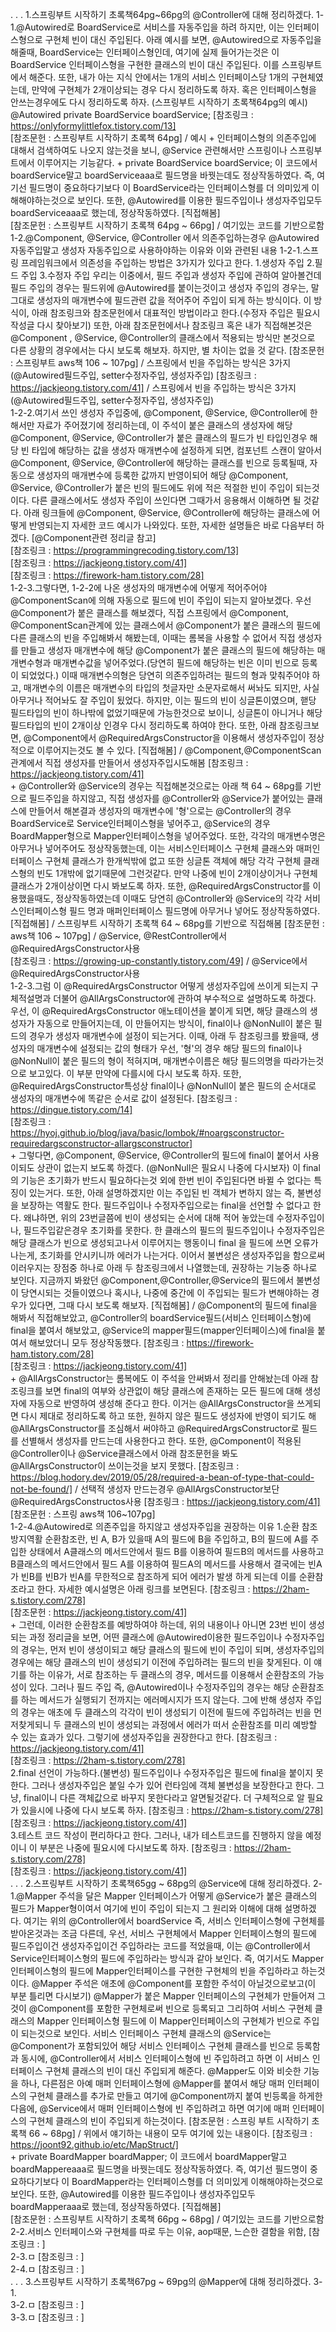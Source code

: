 .
.
.
1.스프링부트 시작하기 초록책64pg~66pg의 @Controller에 대해 정리하겠다.
    1-1.@Autowired로 BoardService로 서비스를 자동주입을 하려 하지만, 이는 인터페이스형으로 구현체 빈이 대신 주입된다.
        아래 예시를 보면, @Autowired으로 자동주입을 해줄때, BoardService는 인터페이스형인데, 여기에 실제 들어가는것은 
        이 BoardService 인터페이스형을 구현한 클래스의 빈이 대신 주입된다. 이를 스프링부트에서 해준다. 또한, 내가 아는 지식
        안에서는 1개의 서비스 인터페이스당 1개의 구현체였는데, 만약에 구현체가 2개이상되는 경우 다시 정리하도록 하자.
        혹은 인터페이스형을 안쓰는경우에도 다시 정리하도록 하자.
        (스프링부트 시작하기 초록책64pg의 예시)   
            @Autowired
            private BoardService boardService;
        [참조링크 : https://onlyformylittlefox.tistory.com/13]   
        [참조문헌 : 스프링부트 시작하기 초록책 64pg] / 예시
        +
        인터페이스형의 의존주입에 대해서 검색하여도 나오지 않는것을 보니, @Service 관련해서만 스프링이나 스프링부트에서
        이루어지는 기능같다.
        +
        private BoardService boardService; 이 코드에서 boardService말고 boardServiceaaa로 필드명을 바꿧는데도 정상작동하였다.
        즉, 여기선 필드명이 중요하다기보다 이 BoardService라는 인터페이스형를 더 의미있게 이해해야하는것으로 보인다. 또한, @Autowired를
        이용한 필드주입이나 생성자주입모두 boardServiceaaa로 했는데, 정상작동하였다.
        [직접해봄]   
        [참조문헌 : 스프링부트 시작하기 초록책 64pg ~ 66pg] / 여기있는 코드를 기반으로함
    1-2.@Component, @Service, @Controller 에서 의존주입하는경우 @Autowired 자동주입말고 생성자 자동주입으로 사용하야하는 이유와 이와 관련된 내용
        1-2-1.스프링 프레임워크에서 의존성을 주입하는 방법은 3가지가 있다고 한다. 
            1.생성자 주입
            2.필드 주입
            3.수정자 주입
            우리는 이중에서, 필드 주입과 생성자 주입에 관하여 알아볼건데 필드 주입의 경우는 필드위에 @Autowired를
            붙이는것이고 생성자 주입의 경우는, 말 그대로 생성자의 매개변수에 필드관련 값을 적어주어 주입이 되게 하는
            방식이다. 이 방식이, 아래 참조링크와 참조문헌에서 대표적인 방법이라고 한다.(수정자 주입은 필요시 작성글 다시 찾아보기)
            또한, 아래 참조문헌에서나 참조링크 혹은 내가 직접해본것은 @Component , @Service, @Controller의 클래스에서
            적용되는 방식만 본것으로 다른 상황의 경우에서는 다시 보도록 해보자. 하지만, 별 차이는 없을 것 같다.
            [참조문헌 : 스프링부트 aws책 106 ~ 107pg] / 스프링에서 빈을 주입하는 방식은 3가지(@Autowired필드주입, setter수정자주입, 생성자주입) 
            [참조링크 : https://jackjeong.tistory.com/41] / 스프링에서 빈을 주입하는 방식은 3가지(@Autowired필드주입, setter수정자주입, 생성자주입)    
        1-2-2.여기서 쓰인 생성자 주입중에, @Component, @Service, @Controller에 한해서만 자료가 주어졌기에 정리하는데, 이 주석이 붙은 클래스의 생성자에
            해당 @Component, @Service, @Controller가 붙은 클래스의 필드가 빈 타입인경우 해당 빈 타입에 해당하는 값을 생성자 매개변수에 설정하게 되면, 
            컴포넌트 스캔이 알아서 @Component, @Service, @Controller에 해당하는 클래스를 빈으로 등록될때, 자동으로 생성자의 매개변수에 등록한 값까지 반영이되어 
            해당 @Component, @Service, @Controller가 붙은 빈의 필드에도 위에 적은 적절한 빈이 주입이 되는것이다. 다른 클래스에서도 생성자 주입이 쓰인다면 그때가서 응용해서 
            이해하면 될 것같다. 아래 링크들에 @Component, @Service, @Controller에 해당하는 클래스에 어떻게 반영되는지 자세한 코드 예시가 나와있다.
            또한, 자세한 설명들은 바로 다음부터 하겠다.
            [@Component관련 정리글 참고]   
            [참조링크 : https://programmingrecoding.tistory.com/13]   
            [참조링크 : https://jackjeong.tistory.com/41]        
            [참조링크 : https://firework-ham.tistory.com/28]     
        1-2-3.그렇다면, 1-2-2에 나온 생성자의 매개변수에 어떻게 적어주어야 @ComponentScan에 의해 자동으로 필드에 빈이 주입이 되는지 알아보겠다.
            우선 @Component가 붙은 클래스를 해보겠다,  직접 스프링에서 @Component, @ComponentScan관계에 있는 클래스에서 @Component가 붙은 클래스의 필드에 다른 클래스의 빈을 주입해봐서
            해봤는데, 이때는 롬복을 사용할 수 없어서 직접 생성자를 만들고 생성자 매개변수에 해당 @Component가 붙은 클래스의 필드에 해당하는 매개변수형과 매개변수값을 넣어주었다.(당연히 필드에 해당하는
            빈은 이미 빈으로 등록이 되었었다.) 이때 매개변수의형은 당연히 의존주입하려는 필드의 형과 맞춰주어야 하고, 매개변수의 이름은 매개변수의 타입의 첫글자만 소문자로해서 써놔도 되지만, 사실
            아무거나 적어놔도 잘 주입이 됬었다. 하지만, 이는 필드의 빈이 싱글톤이였으며, 핻당 필드타입의 빈이 하나밖에 없었기때문에 가능한것으로 보이니, 싱글톤이 아니거나 해당 필드타입의 빈이 2개이상
            인경우 다시 정리하도록 하여야 한다. 또한, 아래 참조링크보면, @Component에서 @RequiredArgsConstructor을 이용해서 생성자주입이 정상적으로 이루어지는것도 볼 수 있다.
            [직접해봄] / @Component,@ComponentScan 관계에서 직접 생성자를 만들어서 생성자주입시도해봄
            [참조링크 : https://jackjeong.tistory.com/41]   
            +
            @Controller와 @Service의 경우는 직접해본것으로는 아래 책 64 ~ 68pg를 기반으로 필드주입을 하지않고, 직접 생성자를 @Controller와 @Service가 붙어있는 클래스에 만들어서 해본결과
            생성자의 매개변수에 '형'으로는 @Controller의 경우 BoardService로 Service인터페이스형을 넣어주고, @Service의 경우 BoardMapper형으로 Mapper인터페이스형을 넣어주었다. 또한, 각각의
            매개변수명은 아무거나 넣어주어도 정상작동했는데, 이는 서비스인터페이스 구현체 클래스와 매퍼인터페이스 구현체 클래스가 한개씩밖에 없고 또한 싱글톤 객체에 해당 각각 구현체 클래스형의
            빈도 1개밖에 없기때문에 그런것같다. 만약 나중에 빈이 2개이상이거나 구현체 클래스가 2개이상이면 다시 봐보도록 하자. 또한, @RequiredArgsConstructor를 이용했을때도, 정상작동하였는데
            이때도 당연히 @Controller와 @Service의 각각 서비스인터페이스형 필드 명과 매퍼인터페이스 필드명에 아무거나 넣어도 정상작동하였다.
            [직접해봄] / 스프링부트 시작하기 초록책 64 ~ 68pg를 기반으로 직접해봄
            [참조문헌 : aws책 106 ~ 107pg] / @Service, @RestController에서 @RequiredArgsConstructor사용      
            [참조링크 : https://growing-up-constantly.tistory.com/49] / @Service에서 @RequiredArgsConstructor사용   
        1-2-3.그럼 이 @RequiredArgsConstructor 어떻게 생성자주입에 쓰이게 되는지 구체적설명과 더불어 @AllArgsConstructor에 관하여 부수적으로 설명하도록 하겠다.
            우선, 이 @RequiredArgsConstructor 애노테이션을 붙이게 되면, 해당 클래스의 생성자가 자동으로 만들어지는데, 이 만들어지는 방식이, final이나 @NonNull이 붙은
            필드의 경우가 생성자 매개변수에 설정이 되는거다. 이때, 아래 두 참조링크를 봤을때, 생성자의 매개변수에 설정되는 값의 형태가 우선, '형'의 경우 해당 필드의 final이나
            @NonNull이 붙은 필드의 형이 적혀지며, 매개변수이름은 해당 필드의명을 따라가는것으로 보고있다. 이 부분 만약에 다를시에 다시 보도록 하자. 또한, @RequiredArgsConstructor특성상 
            final이나 @NonNull이 붙은 필드의 순서대로 생성자의 매개변수에 똑같은 순서로 값이 설정된다.
            [참조링크 : https://dingue.tistory.com/14]   
            [참조링크 : https://hyoj.github.io/blog/java/basic/lombok/#noargsconstructor-requiredargsconstructor-allargsconstructor]   
            +
            그렇다면, @Component, @Service, @Controller의 필드에 final이 붙어서 사용이되도 상관이 없는지 보도록 하겠다. (@NonNull은 필요시 나중에 다시보자)
            이 final의 기능은 초기화가 반드시 필요하다는것 외에 한번 빈이 주입된다면 바뀔 수 없다는 특징이 있는거다. 또한, 아래 설명하겠지만 이는 주입된 빈 객체가 변하지
            않는 즉, 불변성을 보장하는 역활도 한다. 필드주입이나 수정자주입으로는 final을 선언할 수 없다고 한다. 왜냐하면, 위의 23번글쯤에 빈이 생성되는 순서에 대해 적어 놓았는데
            수정자주입이나, 필드주입같은경우 초기화를 못한다. 한 클래스의 필드의 필드주입이나 수정자주입은 해당 클래스가 빈으로 생성되고나서 이루어지는 행동이니 final 을 필드에 쓰면 오류가
            나는게, 초기화를 안시키니까 에러가 나는거다. 이어서 불변성은 생성자주입을 함으로써 이러우지는 장점중 하나로 아래 두 참조링크에서 나열했는데, 권장하는 기능중 하나로 보인다. 
            지금까지 봐왔던 @Component,@Controller,@Service의 필드에서 불변성이 당연시되는 것들이였으나 혹시나, 나중에 중간에 이 주입되는 필드가 변해야하는 경우가 있다면, 그때 다시 보도록 해보자.
            [직접해봄] / @Component의 필드에 final을 해봐서 직접해보았고, @Controller의 boardService필드(서비스 인터페이스형)에 final을 붙여서 해보았고, @Service의 mapper필드(mapper인터페이스)에 final을 붙여서 해보았더니 모두 정상작동했다.
            [참조링크 : https://firework-ham.tistory.com/28]   
            [참조링크 : https://jackjeong.tistory.com/41]     
            +
            @AllArgsConstructor는 롬복에도 이 주석을 안써봐서 정리를 안해놨는데 아래 참조링크를 보면 final의 여부와 상관없이 해당 클래스에 존재하는
            모든 필드에 대해 생성자에 자동으로 반영하여 생성해 준다고 한다. 이거는 @AllArgsConstructor을 쓰게되면 다시 제대로 정리하도록 하고 또한, 
            원하지 않은 필드도 생성자에 반영이 되기도 해 @AllArgsConstructor를 조심해서 써야하고 @RequiredArgsConstructor로 필드를 선별해서 생성자를 만드는데 사용한다고 한다. 또한, 
            @Component이 적용된 @Controller이나 @Service클래스에서 아래 참조문헌을 봐도 @AllArgsConstructor이 쓰이는것을 보지 못했다. 
            [참조링크 : https://blog.hodory.dev/2019/05/28/required-a-bean-of-type-that-could-not-be-found/] / 선택적 생성자 만드는경우 @AllArgsConstructor보단 @RequiredArgsConstructos사용
            [참조링크 : https://jackjeong.tistory.com/41]   
            [참조문헌 : 스프링 aws책 106~107pg]    
        1-2-4.@Autowired로 의존주입을 하지않고 생성자주입을 권장하는 이유
            1.순환 참조 방지역활
                순환참조란, 빈 A, B가 있을때 A의 필드에 B을 주입하고, B의 필드에 A를 주입한 상태에서
                A클래스의 메서드안에서 필드 B를 이용하여 필드B의 메서드를 사용하고 B클래스의 메서드안에서 필드 A를
                이용하여 필드A의 메서드를 사용해서 결국에는 빈A가 빈B를 빈B가 빈A를 무한적으로 참조하게 되어 에러가 발생
                하게 되는데 이를 순환참조라고 한다. 자세한 예시설명은 아래 링크를 보면된다.
                [참조링크 : https://2ham-s.tistory.com/278]     
                [참조문헌 : https://jackjeong.tistory.com/41]    
                +
                그런데, 이러한 순환참조를 예방하여야 하는데, 위의 내용이나 아니면 23번 빈이 생성되는 과정 정리글을 보면, 어떤 클래스에 @Autowired이용한
                필드주입이나 수정자주입의 경우는, 먼저 빈이 생성이되고 해당 클래스의 필드에 빈이 주입이 되며, 생성자주입의 경우에는 해당 클래스의 빈이 생성되기 이전에
                주입하려는 필드의 빈을 찾게된다. 이 얘기를 하는 이유가, 서로 참조하는 두 클래스의 경우, 메서드를 이용해서 순환참조의 가능성이 있다. 그러나 필드
                주입 즉, @Autowired이나 수정자주입의 경우는 해당 순환참조를 하는 메서드가 실행되기 전까지는 에러메시지가 뜨지 않는다. 그에 반해 생성자 주입의 경우는
                애초에 두 클래스의 각각이 빈이 생성되기 이전에 필드에 주입하려는 빈을 먼저찾게되니 두 클래스의 빈이 생성되는 과정에서 에러가 떠서 순환참조를 미리
                예방할 수 있는 효과가 있다. 그렇기에 생성자주입을 권장한다고 한다.
                [참조링크 : https://jackjeong.tistory.com/41]   
                [참조링크 : https://2ham-s.tistory.com/278]      
            2.final 선언이 가능하다.(불변성)
                필드주입이나 수정자주입은 필드에 final을 붙이지 못한다. 그러나 생성자주입은 붙일 수가 있어
                런타임에 객체 불변성을 보장한다고 한다. 그냥, final이니 다른 객체값으로 바꾸지 못한다라고
                알면될것같다. 더 구체적으로 알 필요가 있을시에 나중에 다시 보도록 하자.
                [참조링크 : https://2ham-s.tistory.com/278]     
                [참조링크 : https://jackjeong.tistory.com/41]   
            3.테스트 코드 작성이 편리하다고 한다.
                그러나, 내가 테스트코드를 진행하지 않을 예정이니 이 부분은 나중에
                필요시에 다시보도록 하자.
                [참조링크 : https://2ham-s.tistory.com/278]   
                [참조링크 : https://jackjeong.tistory.com/41]   
.
.
.
2.스프링부트 시작하기 초록책65gg ~ 68pg의 @Service에 대해 정리하겠다.
    2-1.@Mapper 주석을 달은 Mapper 인터페이스가 어떻게 @Service가 붙은 클래스의 필드가 Mapper형이여서 여기에 빈이 주입이 되는지 그 원리와 이해에 대해 설명하겠다.
        여기는 위의 @Controller에서 boardService 즉, 서비스 인터페이스형에 구현체를 받아온것과는 조금 다른데, 우선, 서비스 구현체에서 Mapper 인터페이스형의 필드에 필드주입이건
        생성자주입이건 주입하라는 코드를 적었을때, 이는 @Controller에서 Service인터페이스형의 필드에 주입하라는 방식과 같아 보인다. 즉, 여기서도 Mapper인터페이스형의 필드에
        Mapper인터페이스를 구현한 구현체의 빈을 주입하라고 하는것이다. @Mapper 주석은 애초에 @Component를 포함한 주석이 아닐것으로보고(이 부분 틀리면 다시보기) @Mapper가 붙은
        Mapper 인터페이스의 구현체가 만들어져 그것이 @Component를 포함한 구현체로써 빈으로 등록되고 그리하여 서비스 구현체 클래스의 Mapper 인터페이스형 필드에 
        이 Mapper인터페이스의 구현체가 빈으로 주입이 되는것으로 보인다. 서비스 인터페이스 구현체 클래스의 @Service는 @Component가 포함되있어 해당 서비스 인터페이스 구현체 클래스를 빈으로
        등록함과 동시에, @Controller에서 서비스 인터페이스형에 빈 주입하려고 하면 이 서비스 인터페이스 구현체 클래스의 빈이 대신 주입되게 해준다. @Mapper도 이와 비슷한 기능을 하나,
        다른점은 아예 매퍼 인터페이스형에 @Mapper를 붙여서 해당 매퍼 인터페이스의 구현체 클래스를 추가로 만들고 여기에 @Component까지 붙여 빈등록을 하게한다음에, @Service에서 매퍼 인터페이스형에 
        빈 주입하려고 하면 여기에 매퍼 인터페이스의 구현체 클래스의 빈이 주입되게 하는것이다.
        [참조문헌 : 스프링 부트 시작하기 초록책 66 ~ 68pg] / 위에서 얘기하는 내용이 모두 여기에 있는 내용이다.
        [참조링크 : https://joont92.github.io/etc/MapStruct/]  
        +
        private BoardMapper boardMapper; 이 코드에서 boardMapper말고 boardMappereaaa로 필드명을 바꿧는데도 정상작동하였다.
        즉, 여기선 필드명이 중요하다기보다 이 BoardMapper라는 인터페이스형를 더 의미있게 이해해야하는것으로 보인다. 또한, @Autowired를
        이용한 필드주입이나 생성자주입모두 boardMapperaaa로 했는데, 정상작동하였다.
        [직접해봄]   
        [참조문헌 : 스프링부트 시작하기 초록책 66pg ~ 68pg] / 여기있는 코드를 기반으로함       
    2-2.서비스 인터페이스와 구현체를 따로 두는 이유, aop때문, 느슨한 결함을 위함,
        [참조링크 : ]    
    2-3.ㅁ
        [참조링크 : ]    
    2-4.ㅁ
        [참조링크 : ]    
.
.
.
3.스프링부트 시작하기 초록책67pg ~ 69pg의 @Mapper에 대해 정리하겠다.
    3-1.   
    3-2.ㅁ
        [참조링크 : ]    
    3-3.ㅁ
        [참조링크 : ]               